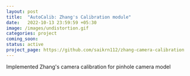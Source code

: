 ```yaml
---
layout: post
title:  "AutoCalib: Zhang's Calibration module"
date:   2022-10-13 23:59:59 +05:30
image: /images/undistortion.gif
categories: project
coming_soon:
status: active
project_page: https://github.com/saikrn112/zhang-camera-calibration
---
```

Implemented Zhang's camera calibration for pinhole camera model
